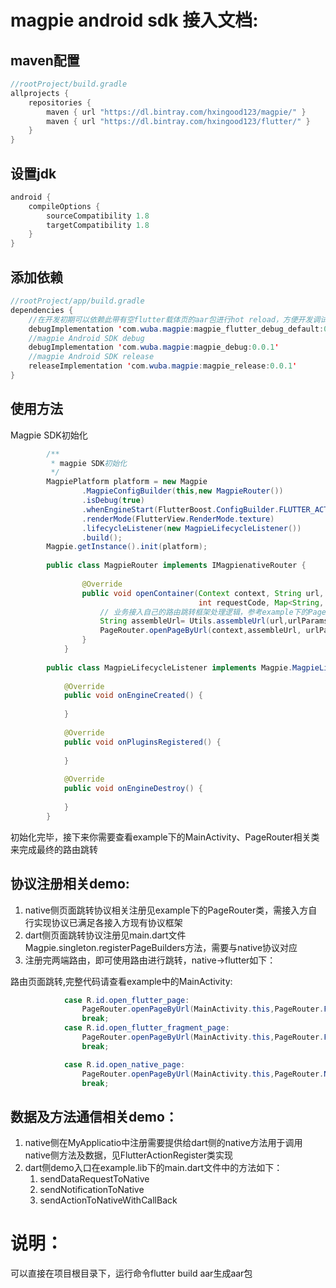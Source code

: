 # magpie android sdk 接入文档:

## maven配置

``` java
//rootProject/build.gradle
allprojects {
    repositories {
        maven { url "https://dl.bintray.com/hxingood123/magpie/" }
        maven { url "https://dl.bintray.com/hxingood123/flutter/" }
    }
}
```

## 设置jdk

``` java
android {
    compileOptions {
        sourceCompatibility 1.8
        targetCompatibility 1.8
    }
}
```

## 添加依赖

``` java
//rootProject/app/build.gradle
dependencies {
    //在开发初期可以依赖此带有空flutter载体页的aar包进行hot reload，方便开发调试, 当调试通过，去掉依赖即可
    debugImplementation 'com.wuba.magpie:magpie_flutter_debug_default:0.0.1'
    //magpie Android SDK debug
    debugImplementation 'com.wuba.magpie:magpie_debug:0.0.1'
    //magpie Android SDK release
    releaseImplementation 'com.wuba.magpie:magpie_release:0.0.1'
}
```

## 使用方法

Magpie SDK初始化
``` java
        /**
         * magpie SDK初始化
         */
        MagpiePlatform platform = new Magpie
                .MagpieConfigBuilder(this,new MagpieRouter())
                .isDebug(true)
                .whenEngineStart(FlutterBoost.ConfigBuilder.FLUTTER_ACTIVITY_CREATED)
                .renderMode(FlutterView.RenderMode.texture)
                .lifecycleListener(new MagpieLifecycleListener())
                .build();
        Magpie.getInstance().init(platform);
        
        public class MagpieRouter implements IMagpienativeRouter {
        
                @Override
                public void openContainer(Context context, String url, Map<String, Object> urlParams,
                                          int requestCode, Map<String, Object> exts) {
                    // 业务接入自己的路由跳转框架处理逻辑，参考example下的PageRouter
                    String assembleUrl= Utils.assembleUrl(url,urlParams);
                    PageRouter.openPageByUrl(context,assembleUrl, urlParams);
                }
            }
        
        public class MagpieLifecycleListener implements Magpie.MagpieLifecycleListener {
    
            @Override
            public void onEngineCreated() {
    
            }
    
            @Override
            public void onPluginsRegistered() {
    
            }
    
            @Override
            public void onEngineDestroy() {
    
            }
        }
```
初始化完毕，接下来你需要查看example下的MainActivity、PageRouter相关类来完成最终的路由跳转

## 协议注册相关demo:
1. native侧页面跳转协议相关注册见example下的PageRouter类，需接入方自行实现协议已满足各接入方现有协议框架
2. dart侧页面跳转协议注册见main.dart文件Magpie.singleton.registerPageBuilders方法，需要与native协议对应
3. 注册完两端路由，即可使用路由进行跳转，native->flutter如下：

路由页面跳转,完整代码请查看example中的MainActivity:
``` java
            case R.id.open_flutter_page:
                PageRouter.openPageByUrl(MainActivity.this,PageRouter.FLUTTER_PAGE_URL,params);
                break;
            case R.id.open_flutter_fragment_page:
                PageRouter.openPageByUrl(MainActivity.this,PageRouter.FLUTTER_FRAGMENT_PAGE_URL,params);
                break;

            case R.id.open_native_page:
                PageRouter.openPageByUrl(MainActivity.this,PageRouter.NATIVE_PAGE_URL,params);
                break;
```

## 数据及方法通信相关demo：
1. native侧在MyApplicatio中注册需要提供给dart侧的native方法用于调用native侧方法及数据，见FlutterActionRegister类实现
2. dart侧demo入口在example.lib下的main.dart文件中的方法如下：
   1. sendDataRequestToNative 
   2. sendNotificationToNative
   3. sendActionToNativeWithCallBack 
  
# 说明：
可以直接在项目根目录下，运行命令flutter build aar生成aar包


